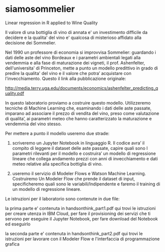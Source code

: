 # siamosommelier
Linear regression in R applied to Wine Quality

Il valore di una bottiglia di vino di annata e' un investimento difficile da decidere e la qualita' del vino e' qualcosa di misterioso affidato alla decisione dei Sommelier.

Nel 1990 un professore di economia si improvvisa Sommelier: 
guardando i dati delle aste del vino Bordeaux e i parametri ambientali legati alla vendemmia e alla fase di maturazione dei vigneti, il prof. Ashenfelter, dell'universita' di Princeton,  mette a punto un modello predittivo in grado di predire la qualita' del vino e il valore che potra’ acquistare con l'invecchiamento. 
Questo il link alla pubblicazione originale:

http://media.terry.uga.edu/documents/economics/ashenfelter_predicting_quality.pdf

In questo laboratorio proviamo a costruire questo modello. 
Utilizzeremo tecniche di Machine Learning che, esaminando i dati delle aste passate, imparano ad associare il prezzo di vendita del vino, preso come valutazione di qualita’, ai parametri meteo che hanno caratterizzato la maturazione e vendemmia del vino stesso.  

Per mettere a punto il modello useremo due strade:  

1) scriveremo un Jupyter Notebook in linguaggio R. Il codice avra’ il compito di leggere il dataset delle aste passate, capire quali sono I parametri rilevanti per il modello e costruira’ un modello di regressione lineare che collega andamento prezzi con anni di invecchiamento e dati meteo relative alla specifica bottiglia di vino.

2) useremo il servizio di Modeler Flows e Watson Machine Learning. Costruiremo Un Modeler Flow che prende il dataset di input, specificheremo quali sono le variabili/Indipendente e faremo il training di un modello di regressione lineare.

Le istruzioni per il laboratorio sono contenute in due file:

la prima parte e' contenuta in handsonthink_part1.pdf 
qui trovi le istruzioni per creare utenza in IBM Cloud, per fare il provisioning dei servizi che ti servono per eseguire il Jupyter Notebook, 
per fare download del Notebook ed eseguirlo

la seconda parte e' contenuta in handsonthink_part2.pdf
qui trovi le istruzioni per lavorare con il Modeler Flow e l'interfaccia di programmazione grafica
